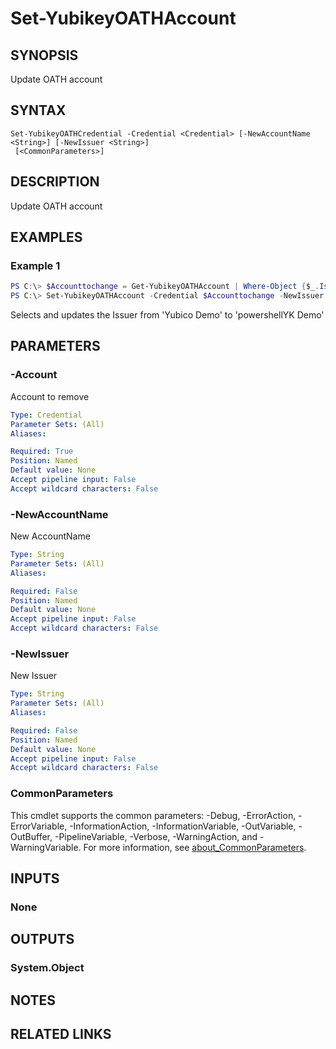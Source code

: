 ﻿---
external help file: powershellYK.dll-Help.xml
Module Name: powershellYK
online version:
schema: 2.0.0
---

# Set-YubikeyOATHAccount

## SYNOPSIS
Update OATH account

## SYNTAX

```
Set-YubikeyOATHCredential -Credential <Credential> [-NewAccountName <String>] [-NewIssuer <String>]
 [<CommonParameters>]
```

## DESCRIPTION
Update OATH account

## EXAMPLES

### Example 1
```powershell
PS C:\> $Accounttochange = Get-YubikeyOATHAccount | Where-Object {$_.Issuer -eq 'Yubico Demo'}
PS C:\> Set-YubikeyOATHAccount -Credential $Accounttochange -NewIssuer "powershellYK Demo"
```

Selects and updates the Issuer from 'Yubico Demo' to 'powershellYK Demo' 

## PARAMETERS

### -Account
Account to remove

```yaml
Type: Credential
Parameter Sets: (All)
Aliases:

Required: True
Position: Named
Default value: None
Accept pipeline input: False
Accept wildcard characters: False
```

### -NewAccountName
New AccountName

```yaml
Type: String
Parameter Sets: (All)
Aliases:

Required: False
Position: Named
Default value: None
Accept pipeline input: False
Accept wildcard characters: False
```

### -NewIssuer
New Issuer

```yaml
Type: String
Parameter Sets: (All)
Aliases:

Required: False
Position: Named
Default value: None
Accept pipeline input: False
Accept wildcard characters: False
```

### CommonParameters
This cmdlet supports the common parameters: -Debug, -ErrorAction, -ErrorVariable, -InformationAction, -InformationVariable, -OutVariable, -OutBuffer, -PipelineVariable, -Verbose, -WarningAction, and -WarningVariable. For more information, see [about_CommonParameters](http://go.microsoft.com/fwlink/?LinkID=113216).

## INPUTS

### None

## OUTPUTS

### System.Object
## NOTES

## RELATED LINKS
